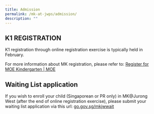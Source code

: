 ```yaml
---
title: Admission
permalink: /mk-at-jwps/admission/
description: ""
---
```

## K1 REGISTRATION

K1 registration through online registration exercise is typically held in February.

For more information about MK registration, please refer to: 
[Register for MOE Kindergarten | MOE](https://www.moe.gov.sg/preschool/moe-kindergarten/register/)

## Waiting List application


If you wish to enroll your child (Singaporean or PR only) in MK@Jurong West (after the end of online registration exercise), please submit your waiting list application via this url: [go.gov.sg/mkjwwait](http://go.gov.sg/mkjwwait)